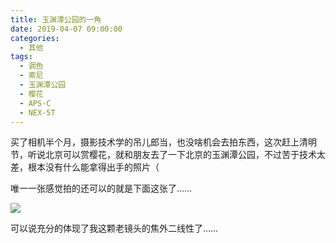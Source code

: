 ```yaml
---
title: 玉渊潭公园的一角
date: 2019-04-07 09:00:00
categories: 
  - 其他
tags: 
  - 调色
  - 索尼
  - 玉渊潭公园
  - 樱花
  - APS-C
  - NEX-5T
---
```



买了相机半个月，摄影技术学的吊儿郎当，也没啥机会去拍东西，这次赶上清明节，听说北京可以赏樱花，就和朋友去了一下北京的玉渊潭公园，不过苦于技术太差，根本没有什么能拿得出手的照片（

唯一一张感觉拍的还可以的就是下面这张了……

![](https://cdn.jsdelivr.net/gh/mouyase/Yojigen.Tech@gh-pages/assets/6/1.jpg)

可以说充分的体现了我这颗老镜头的焦外二线性了……